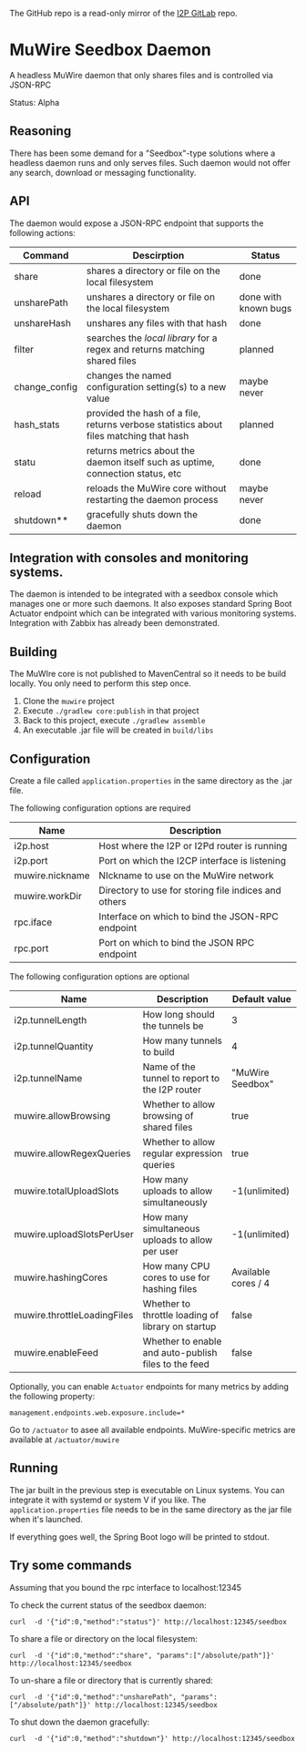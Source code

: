 The GitHub repo is a read-only mirror of the [I2P GitLab](https://i2pgit.org/zlatinb/muwire-seedbox-daemon) repo.

# MuWire Seedbox Daemon

A headless MuWire daemon that only shares files and is controlled via JSON-RPC

Status: Alpha

## Reasoning

There has been some demand for a "Seedbox"-type solutions where a headless daemon runs and only serves files.  Such daemon would not offer any search, download or messaging functionality.

## API

The daemon would expose a JSON-RPC endpoint that supports the following actions:

|Command|Descirption|Status|
|---|---|---|
|share|shares a directory or file on the local filesystem|done|
|unsharePath|unshares a directory or file on the local filesystem|done with known bugs|
|unshareHash|unshares any files with that hash|done|
|filter|searches the *local library* for a regex and returns matching shared files|planned|
|change_config|changes the named configuration setting(s) to a new value|maybe never|
|hash_stats|provided the hash of a file, returns verbose statistics about files matching that hash|planned|
|statu|returns metrics about the daemon itself such as uptime, connection status, etc|done|
|reload| reloads the MuWire core without restarting the daemon process|maybe never|
|shutdown**|gracefully shuts down the daemon|done|

## Integration with consoles and monitoring systems.

The daemon is intended to be integrated with a seedbox console which manages one or more such daemons.  It also exposes standard Spring Boot Actuator endpoint which can be integrated with various monitoring systems.  Integration with Zabbix has already been demonstrated.

## Building

The MuWIre core is not published to MavenCentral so it needs to be build locally.  You only need to perform this step once.
1. Clone the `muwire` project
2. Execute `./gradlew core:publish` in that project
3. Back to this project, execute `./gradlew assemble`
3. An executable .jar file will be created in `build/libs`

## Configuration
Create a file called `application.properties` in the same directory as the .jar file.

The following configuration options are required

|Name|Description|
|---|---|
|i2p.host|Host where the I2P or I2Pd router is running|
|i2p.port|Port on which the I2CP interface is listening|
|muwire.nickname|NIckname to use on the MuWire network|
|muwire.workDir|Directory to use for storing file indices and others|
|rpc.iface|Interface on which to bind the JSON-RPC endpoint|
|rpc.port|Port on which to bind the JSON RPC endpoint|

The following configuration options are optional

|Name| Description                                       |Default value|
|---|---------------------------------------------------|---|
|i2p.tunnelLength| How long should the tunnels be                    |3|
|i2p.tunnelQuantity| How many tunnels to build                         |4|
|i2p.tunnelName| Name of the tunnel to report to the I2P router    |"MuWire Seedbox"|
|muwire.allowBrowsing| Whether to allow browsing of shared files         |true|
|muwire.allowRegexQueries| Whether to allow regular expression queries       |true|
|muwire.totalUploadSlots| How many uploads to allow simultaneously          |-1(unlimited)|
|muwire.uploadSlotsPerUser| How many simultaneous uploads to allow per user   |-1(unlimited)|
|muwire.hashingCores| How many CPU cores to use for hashing files       | Available cores / 4 |
|muwire.throttleLoadingFiles| Whether to throttle loading of library on startup |false|
|muwire.enableFeed|Whether to enable and auto-publish files to the feed| false|


Optionally, you can enable `Actuator` endpoints for many metrics by adding the following property:
```
management.endpoints.web.exposure.include=*
```
Go to `/actuator` to asee all available endpoints.  MuWire-specific metrics are available at `/actuator/muwire`


## Running
The jar built in the previous step is executable on Linux systems.  You can integrate it with systemd or system V if you like.  The `application.properties` file needs to be in the same directory as the jar file when it's launched.

If everything goes well, the Spring Boot logo will be printed to stdout.

## Try some commands

Assuming that you bound the rpc interface to localhost:12345

To check the current status of the seedbox daemon:
```
curl  -d '{"id":0,"method":"status"}' http://localhost:12345/seedbox
```

To share a file or directory on the local filesystem:
```
curl  -d '{"id":0,"method":"share", "params":["/absolute/path"]}' http://localhost:12345/seedbox
```

To un-share a file or directory that is currently shared:
```
curl  -d '{"id":0,"method":"unsharePath", "params":["/absolute/path"]}' http://localhost:12345/seedbox
```

To shut down the daemon gracefully:
```
curl  -d '{"id":0,"method":"shutdown"}' http://localhost:12345/seedbox
```

